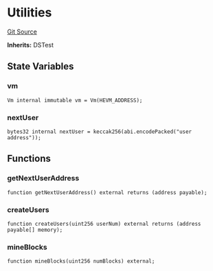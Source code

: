 # Utilities
[Git Source](https://github.com/OpenCoreCH/canto-identity-protocol/blob/7f02f16c0527dc1a017305652e7286fe766dc1b6/src/test/utils/Utilities.sol)

**Inherits:**
DSTest


## State Variables
### vm

```solidity
Vm internal immutable vm = Vm(HEVM_ADDRESS);
```


### nextUser

```solidity
bytes32 internal nextUser = keccak256(abi.encodePacked("user address"));
```


## Functions
### getNextUserAddress


```solidity
function getNextUserAddress() external returns (address payable);
```

### createUsers


```solidity
function createUsers(uint256 userNum) external returns (address payable[] memory);
```

### mineBlocks


```solidity
function mineBlocks(uint256 numBlocks) external;
```

